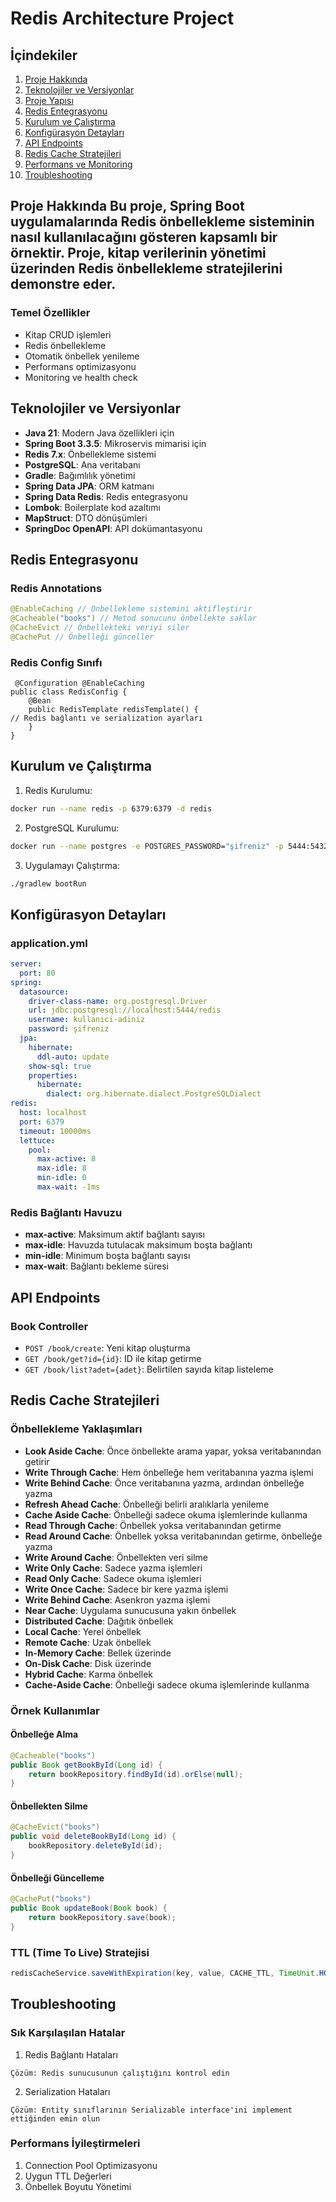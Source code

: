 # Redis Architecture Project
## İçindekiler
1. [Proje Hakkında](#proje-hakkında)
2. [Teknolojiler ve Versiyonlar](#teknolojiler-ve-versiyonlar)
3. [Proje Yapısı](#için)
4. [Redis Entegrasyonu](#redis-entegrasyonu)
5. [Kurulum ve Çalıştırma](#kurulum-ve-çalıştırma)
6. [Konfigürasyon Detayları](#konfigürasyon-detayları)
7. [API Endpoints](#api-endpoints)
8. [Redis Cache Stratejileri](#redis-cache-stratejileri)
9. [Performans ve Monitoring](#performans-ve-monitoring)
10. [Troubleshooting](#troubleshooting)
## Proje Hakkında Bu proje, Spring Boot uygulamalarında Redis önbellekleme sisteminin nasıl kullanılacağını gösteren kapsamlı bir örnektir. Proje, kitap verilerinin yönetimi üzerinden Redis önbellekleme stratejilerini demonstre eder.
### Temel Özellikler
- Kitap CRUD işlemleri
- Redis önbellekleme
- Otomatik önbellek yenileme
- Performans optimizasyonu
- Monitoring ve health check
## Teknolojiler ve Versiyonlar
- **Java 21**: Modern Java özellikleri için
- **Spring Boot 3.3.5**: Mikroservis mimarisi için
- **Redis 7.x**: Önbellekleme sistemi
- **PostgreSQL**: Ana veritabanı
- **Gradle**: Bağımlılık yönetimi
- **Spring Data JPA**: ORM katmanı
- **Spring Data Redis**: Redis entegrasyonu
- **Lombok**: Boilerplate kod azaltımı
- **MapStruct**: DTO dönüşümleri
- **SpringDoc OpenAPI**: API dokümantasyonu

## Redis Entegrasyonu
### Redis Annotations
```java
@EnableCaching // Önbellekleme sistemini aktifleştirir 
@Cacheable("books") // Metod sonucunu önbellekte saklar 
@CacheEvict // Önbellekteki veriyi siler 
@CachePut // Önbelleği günceller
```
### Redis Config Sınıfı
``` 
 @Configuration @EnableCaching
public class RedisConfig {
    @Bean
    public RedisTemplate redisTemplate() {
// Redis bağlantı ve serialization ayarları
    }
}
```
## Kurulum ve Çalıştırma
1. Redis Kurulumu:
```bash
docker run --name redis -p 6379:6379 -d redis
```
2. PostgreSQL Kurulumu:
```bash
docker run --name postgres -e POSTGRES_PASSWORD="şifreniz" -p 5444:5432 -d postgres
```
3. Uygulamayı Çalıştırma:
```bash
./gradlew bootRun
```
## Konfigürasyon Detayları
### application.yml
```yaml
server:
  port: 80
spring:
  datasource:
    driver-class-name: org.postgresql.Driver
    url: jdbc:postgresql://localhost:5444/redis
    username: kullanici-adiniz
    password: şifreniz
  jpa:
    hibernate:
      ddl-auto: update
    show-sql: true
    properties:
      hibernate:
        dialect: org.hibernate.dialect.PostgreSQLDialect
redis:
  host: localhost
  port: 6379
  timeout: 10000ms
  lettuce:
    pool:
      max-active: 8      
      max-idle: 8        
      min-idle: 0     
      max-wait: -1ms    


```
### Redis Bağlantı Havuzu
- **max-active**: Maksimum aktif bağlantı sayısı
- **max-idle**: Havuzda tutulacak maksimum boşta bağlantı
- **min-idle**: Minimum boşta bağlantı sayısı
- **max-wait**: Bağlantı bekleme süresi
## API Endpoints
### Book Controller
- `POST /book/create`: Yeni kitap oluşturma
- `GET /book/get?id={id}`: ID ile kitap getirme
- `GET /book/list?adet={adet}`: Belirtilen sayıda kitap listeleme
## Redis Cache Stratejileri
### Önbellekleme Yaklaşımları
- **Look Aside Cache**: Önce önbellekte arama yapar, yoksa veritabanından getirir
- **Write Through Cache**: Hem önbelleğe hem veritabanına yazma işlemi
- **Write Behind Cache**: Önce veritabanına yazma, ardından önbelleğe yazma
- **Refresh Ahead Cache**: Önbelleği belirli aralıklarla yenileme
- **Cache Aside Cache**: Önbelleği sadece okuma işlemlerinde kullanma
- **Read Through Cache**: Önbellek yoksa veritabanından getirme
- **Read Around Cache**: Önbellek yoksa veritabanından getirme, önbelleğe yazma
- **Write Around Cache**: Önbellekten veri silme
- **Write Only Cache**: Sadece yazma işlemleri
- **Read Only Cache**: Sadece okuma işlemleri
- **Write Once Cache**: Sadece bir kere yazma işlemi
- **Write Behind Cache**: Asenkron yazma işlemi
- **Near Cache**: Uygulama sunucusuna yakın önbellek
- **Distributed Cache**: Dağıtık önbellek
- **Local Cache**: Yerel önbellek
- **Remote Cache**: Uzak önbellek
- **In-Memory Cache**: Bellek üzerinde
- **On-Disk Cache**: Disk üzerinde
- **Hybrid Cache**: Karma önbellek
- **Cache-Aside Cache**: Önbelleği sadece okuma işlemlerinde kullanma
### Örnek Kullanımlar
#### Önbelleğe Alma
```java
@Cacheable("books")
public Book getBookById(Long id) {
    return bookRepository.findById(id).orElse(null);
}
```
#### Önbellekten Silme
```java
@CacheEvict("books")
public void deleteBookById(Long id) {
    bookRepository.deleteById(id);
}
```

#### Önbelleği Güncelleme
```java
@CachePut("books")
public Book updateBook(Book book) {
    return bookRepository.save(book);
}
```

### TTL (Time To Live) Stratejisi
```java
redisCacheService.saveWithExpiration(key, value, CACHE_TTL, TimeUnit.HOURS);
```
## Troubleshooting
### Sık Karşılaşılan Hatalar
1. Redis Bağlantı Hataları
``` 
Çözüm: Redis sunucusunun çalıştığını kontrol edin
```
2. Serialization Hataları
``` 
Çözüm: Entity sınıflarının Serializable interface'ini implement ettiğinden emin olun
```
### Performans İyileştirmeleri
1. Connection Pool Optimizasyonu
2. Uygun TTL Değerleri
3. Önbellek Boyutu Yönetimi